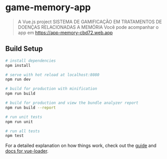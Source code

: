 # game-memory-app

> A Vue.js project
> SISTEMA DE GAMIFICAÇÃO EM TRATAMENTOS DE DOENÇAS RELACIONADAS A MEMÓRIA
> Você pode acompanhar o app em https://app-memory-cbd72.web.app

## Build Setup

```bash
# install dependencies
npm install

# serve with hot reload at localhost:8080
npm run dev

# build for production with minification
npm run build

# build for production and view the bundle analyzer report
npm run build --report

# run unit tests
npm run unit

# run all tests
npm test
```

For a detailed explanation on how things work, check out the [guide](http://vuejs-templates.github.io/webpack/) and [docs for vue-loader](http://vuejs.github.io/vue-loader).
